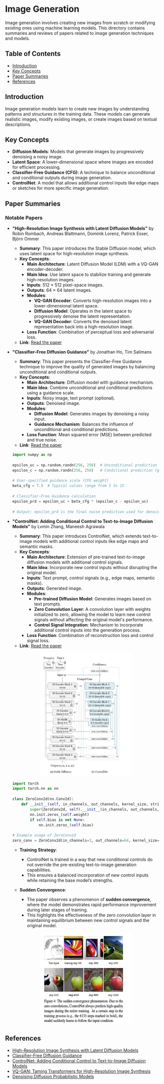 # Image Generation

Image generation involves creating new images from scratch or modifying existing ones using machine learning models. This directory contains summaries and reviews of papers related to image generation techniques and models.

## Table of Contents
- [Introduction](#introduction)
- [Key Concepts](#key-concepts)
- [Paper Summaries](#paper-summaries)
- [References](#references)

## Introduction
Image generation models learn to create new images by understanding patterns and structures in the training data. These models can generate realistic images, modify existing images, or create images based on textual descriptions.

## Key Concepts
- **Diffusion Models**: Models that generate images by progressively denoising a noisy image.
- **Latent Space**: A lower-dimensional space where images are encoded for efficient processing.
- **Classifier-Free Guidance (CFG)**: A technique to balance unconditional and conditional outputs during image generation.
- **ControlNet**: A model that allows additional control inputs like edge maps or sketches for more specific image generation.

## Paper Summaries

### Notable Papers

- **"High-Resolution Image Synthesis with Latent Diffusion Models"** by Robin Rombach, Andreas Blattmann, Dominik Lorenz, Patrick Esser, Björn Ommer
  - **Summary**: This paper introduces the Stable Diffusion model, which uses latent space for high-resolution image synthesis.
  - **Key Concepts**:
    - **Main Architecture**: Latent Diffusion Model (LDM) with a VQ-GAN encoder-decoder.
    - **Main Idea**: Use latent space to stabilize training and generate high-resolution images.
    - **Inputs**: 512 × 512 pixel-space images.
    - **Outputs**: 64 × 64 latent images.
    - **Modules**:
      - **VQ-GAN Encoder**: Converts high-resolution images into a lower-dimensional latent space.
      - **Diffusion Model**: Operates in the latent space to progressively denoise the latent representation.
      - **VQ-GAN Decoder**: Converts the denoised latent representation back into a high-resolution image.
    - **Loss Function**: Combination of perceptual loss and adversarial loss.
  - **Link**: [Read the paper](https://arxiv.org/abs/2112.10752)

- **"Classifier-Free Diffusion Guidance"** by Jonathan Ho, Tim Salimans
  - **Summary**: This paper presents the Classifier-Free Guidance technique to improve the quality of generated images by balancing unconditional and conditional outputs.
  - **Key Concepts**:
    - **Main Architecture**: Diffusion model with guidance mechanism.
    - **Main Idea**: Combine unconditional and conditional predictions using a guidance scale.
    - **Inputs**: Noisy image, text prompt (optional).
    - **Outputs**: Denoised image.
    - **Modules**:
      - **Diffusion Model**: Generates images by denoising a noisy input.
      - **Guidance Mechanism**: Balances the influence of unconditional and conditional predictions.
    - **Loss Function**: Mean squared error (MSE) between predicted and true noise.
  - **Link**: [Read the paper](https://arxiv.org/abs/2207.12598)

  ```python
  import numpy as np

  epsilon_uc = np.random.randn(256, 256)  # Unconditional prediction
  epsilon_c = np.random.randn(256, 256)   # Conditional prediction (guided by text prompt)

  # User-specified guidance scale (CFG weight)
  beta_cfg = 7.5  # Typical values range from 5 to 15

  # Classifier-Free Guidance calculation
  epsilon_prd = epsilon_uc + beta_cfg * (epsilon_c - epsilon_uc)

  # Output: epsilon_prd is the final noise prediction used for denoising
  ```

- **"ControlNet: Adding Conditional Control to Text-to-Image Diffusion Models"** by Lvmin Zhang, Maneesh Agrawala
  - **Summary**: This paper introduces ControlNet, which extends text-to-image models with additional control inputs like edge maps and semantic masks.
  - **Key Concepts**:
    - **Main Architecture**: Extension of pre-trained text-to-image diffusion models with additional control signals.
    - **Main Idea**: Incorporate new control inputs without disrupting the original model.
    - **Inputs**: Text prompt, control signals (e.g., edge maps, semantic masks).
    - **Outputs**: Generated image.
    - **Modules**:
      - **Pre-trained Diffusion Model**: Generates images based on text prompts.
      - **Zero Convolution Layer**: A convolution layer with weights initialized to zero, allowing the model to learn new control signals without affecting the original model's performance.
      - **Control Signal Integration**: Mechanism to incorporate additional control inputs into the generation process.
    - **Loss Function**: Combination of reconstruction loss and control signal loss.
  - **Link**: [Read the paper](https://arxiv.org/abs/2302.05543)

  <p align="center">
    <img src="imgs/controlnet.png" alt="ControlNet Architecture" width="300" height="400">
  </p>

  ```python
  import torch
  import torch.nn as nn

  class ZeroConv2d(nn.Conv2d):
      def __init__(self, in_channels, out_channels, kernel_size, stride=1, padding=0):
          super(ZeroConv2d, self).__init__(in_channels, out_channels, kernel_size, stride, padding)
          nn.init.zeros_(self.weight)
          if self.bias is not None:
              nn.init.zeros_(self.bias)

  # Example usage of ZeroConv2d
  zero_conv = ZeroConv2d(in_channels=3, out_channels=64, kernel_size=3, stride=1, padding=1)
  ```

  - **Training Strategy**:
    - ControlNet is trained in a way that new conditional controls do not override the pre-existing text-to-image generation capabilities.
    - This ensures a balanced incorporation of new control inputs while retaining the base model’s strengths.

  - **Sudden Convergence**:
    - The paper observes a phenomenon of **sudden convergence**, where the model demonstrates rapid performance improvement during later stages of training.
    - This highlights the effectiveness of the zero convolution layer in maintaining equilibrium between new control signals and the original model.

  <p align="center">
    <img src="imgs/sudden_convergence.png" alt="Sudden Convergence" width="300" height="300">
  </p>

## References
- [High-Resolution Image Synthesis with Latent Diffusion Models](https://arxiv.org/abs/2112.10752)
- [Classifier-Free Diffusion Guidance](https://arxiv.org/abs/2207.12598)
- [ControlNet: Adding Conditional Control to Text-to-Image Diffusion Models](https://arxiv.org/abs/2302.05543)
- [VQ-GAN: Taming Transformers for High-Resolution Image Synthesis](https://arxiv.org/abs/2012.09841)
- [Denoising Diffusion Probabilistic Models](https://arxiv.org/abs/2006.11239)

